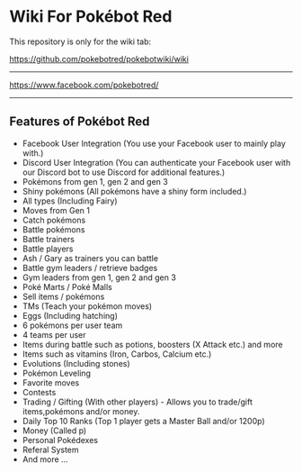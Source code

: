 # Wiki For Pokébot Red

This repository is only for the wiki tab:

https://github.com/pokebotred/pokebotwiki/wiki

---

https://www.facebook.com/pokebotred/

---

## Features of Pokébot Red

* Facebook User Integration (You use your Facebook user to mainly play with.)
* Discord User Integration (You can authenticate your Facebook user with our Discord bot to use Discord for additional features.)
* Pokémons from gen 1, gen 2 and gen 3
* Shiny pokémons (All pokémons have a shiny form included.)
* All types (Including Fairy)
* Moves from Gen 1
* Catch pokémons
* Battle pokémons
* Battle trainers
* Battle players
* Ash / Gary as trainers you can battle
* Battle gym leaders / retrieve badges
* Gym leaders from gen 1, gen 2 and gen 3
* Poké Marts / Poké Malls
* Sell items / pokémons
* TMs (Teach your pokémon moves)
* Eggs (Including hatching)
* 6 pokémons per user team
* 4 teams per user
* Items during battle such as potions, boosters (X Attack etc.) and more
* Items such as vitamins (Iron, Carbos, Calcium etc.)
* Evolutions (Including stones)
* Pokémon Leveling
* Favorite moves
* Contests
* Trading / Gifting (With other players) - Allows you to trade/gift items,pokémons and/or money.
* Daily Top 10 Ranks (Top 1 player gets a Master Ball and/or 1200p)
* Money (Called p)
* Personal Pokédexes
* Referal System
* And more ...
